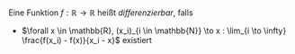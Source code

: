Eine Funktion $f : \mathbb{R} \to \mathbb{R}$ heißt *differenzierbar*, falls
- $\forall x \in \mathbb{R}, (x_i)_{i \in \mathbb{N}} \to x : \lim_{i \to \infty} \frac{f(x_i) - f(x)}{x_i - x}$ existiert